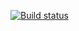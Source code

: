 [![Build status](https://ci.appveyor.com/api/projects/status/o824aljc7ju4y414?svg=true)](https://ci.appveyor.com/project/Uliana-O/api-ci)
